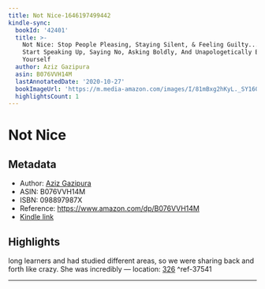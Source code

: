 ```yaml
---
title: Not Nice-1646197499442
kindle-sync:
  bookId: '42401'
  title: >-
    Not Nice: Stop People Pleasing, Staying Silent, & Feeling Guilty... And
    Start Speaking Up, Saying No, Asking Boldly, And Unapologetically Being
    Yourself
  author: Aziz Gazipura
  asin: B076VVH14M
  lastAnnotatedDate: '2020-10-27'
  bookImageUrl: 'https://m.media-amazon.com/images/I/81mBxg2hKyL._SY160.jpg'
  highlightsCount: 1
---
```

# Not Nice
## Metadata
* Author: [Aziz Gazipura](https://www.amazon.com/Aziz-Gazipura/e/B00D0U4AMQ/ref=dp_byline_cont_ebooks_1)
* ASIN: B076VVH14M
* ISBN: 098897987X
* Reference: https://www.amazon.com/dp/B076VVH14M
* [Kindle link](kindle://book?action=open&asin=B076VVH14M)

## Highlights
long learners and had studied different areas, so we were sharing back and forth like crazy. She was incredibly — location: [326](kindle://book?action=open&asin=B076VVH14M&location=326) ^ref-37541

---
